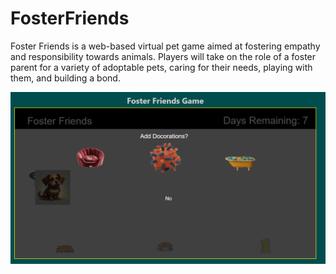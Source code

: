 # FosterFriends
Foster Friends is a web-based virtual pet game aimed at fostering empathy and responsibility towards animals. Players will take on the role of a foster parent for a variety of adoptable pets, caring for their needs, playing with them, and building a bond.

<img src="screenShots/Screenshot1.png" alt="Italian Trulli">
